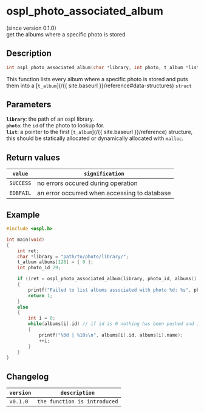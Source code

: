 # ospl_photo_associated_album
(since version 0.1.0)  
get the albums where a specific photo is stored


## Description
```c
int ospl_photo_associated_album(char *library, int photo, t_album *list);
```
This function lists every album where a specific photo is stored and puts them into a [``t_album``](/{{ site.baseurl }}/reference#data-structures) ``struct``


## Parameters
**`library`**: the path of an ospl library.  
**`photo`**: the ``id`` of the photo to lookup for.  
**`list`**: a pointer to the first [`t_album`](/{{ site.baseurl }}/reference) structure, this should be statically allocated or dynamically allocated with ``malloc``. 

## Return values

|``value``    | ``signification``                            |
|-------------|----------------------------------------------|
|``SUCCESS``  | no errors occured during operation           |
|``EDBFAIL``  | an error occurred when accessing to database |


## Example
```c
#include <ospl.h>

int main(void)
{
	int ret;
	char *library = "path/to/photo/library/";
	t_album albums[128] = { 0 };
	int photo_id 29;

	if ((ret = ospl_photo_associated_album(library, photo_id, albums)) < 0)
	{
		printf("Failed to list albums associated with photo %d: %s", photo_id, ospl_enum_error(ret));
		return 1;
	}
	else
	{
		int i = 0;
		while(albums[i].id) // if id is 0 nothing has been pushed and it means end of the list. Only works if the list has been initialized with zeroes.
		{
			printf("%3d | %10s\n", albums[i].id, albums[i].name);
			++i;
		}
	}
}
```

## Changelog

|``version`` | ``description``                     |
|------------|-------------------------------------|
|``v0.1.0``  | ``the function is introduced``      |
